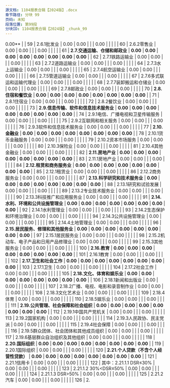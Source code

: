 ```yaml
---
源文档: 1104报表合辑【2024版】.docx
章节路径: 分块 99
页码: 未知
段落位置: 第99段
分块ID: 1104报表合辑【2024版】_chunk_99
---
```


0.00** |
| 59 | 2.6.1批发业 | 0.00 | 0.00 |  |  | 0.00 |  |  |  |
| 60 | 2.6.2零售业 | 0.00 | 0.00 |  |  | 0.00 |  |  |  |
| 61 | **2.7.交通运输、仓储和邮政业** | **0.00** | **0.00** | **0.00** | **0.00** | **0.00** | **0.00** | **0.00** | **0.00** |
| 62 | 2.7.1铁路运输业 | 0.00 | 0.00 |  |  | 0.00 |  |  |  |
| 63 | 2.7.2道路运输业 | 0.00 | 0.00 |  |  | 0.00 |  |  |  |
| 64 | 2.7.3水上运输业 | 0.00 | 0.00 |  |  | 0.00 |  |  |  |
| 65 | 2.7.4航空运输业 | 0.00 | 0.00 |  |  | 0.00 |  |  |  |
| 66 | 2.7.5管道运输业 | 0.00 | 0.00 |  |  | 0.00 |  |  |  |
| 67 | 2.7.6多式联运和运输代理业 | 0.00 | 0.00 |  |  | 0.00 |  |  |  |
| 68 | 2.7.7装卸搬运和仓储业 | 0.00 | 0.00 |  |  | 0.00 |  |  |  |
| 69 | 2.7.8邮政业 | 0.00 | 0.00 |  |  | 0.00 |  |  |  |
| 70 | **2.8.住宿和餐饮业** | **0.00** | **0.00** | **0.00** | **0.00** | **0.00** | **0.00** | **0.00** | **0.00** |
| 71 | 2.8.1住宿业 | 0.00 | 0.00 |  |  | 0.00 |  |  |  |
| 72 | 2.8.2餐饮业 | 0.00 | 0.00 |  |  | 0.00 |  |  |  |
| 73 | **2.9.信息传输、软件和信息技术服务业** | **0.00** | **0.00** | **0.00** | **0.00** | **0.00** | **0.00** | **0.00** | **0.00** |
| 74 | 2.9.1电信、广播电视和卫星传输服务 | 0.00 | 0.00 |  |  | 0.00 |  |  |  |
| 75 | 2.9.2互联网和相关服务 | 0.00 | 0.00 |  |  | 0.00 |  |  |  |
| 76 | 2.9.3软件和信息技术服务业 | 0.00 | 0.00 |  |  | 0.00 |  |  |  |
| 77 | **2.10.金融业** | **0.00** | **0.00** | **0.00** | **0.00** | **0.00** | **0.00** | **0.00** | **0.00** |
| 78 | 2.10.1货币金融服务 | 0.00 | 0.00 |  |  | 0.00 |  |  |  |
| 79 | 2.10.2资本市场服务 | 0.00 | 0.00 |  |  | 0.00 |  |  |  |
| 80 | 2.10.3保险业 | 0.00 | 0.00 |  |  | 0.00 |  |  |  |
| 81 | 2.10.4其他金融业 | 0.00 | 0.00 |  |  | 0.00 |  |  |  |
| 82 | **2.11.房地产业** | **0.00** | **0.00** | **0.00** | **0.00** | **0.00** | **0.00** | **0.00** | **0.00** |
| 83 | 2.11.1房地产业 | 0.00 | 0.00 |  |  | 0.00 |  |  |  |
| 84 | **2.12.租赁和商务服务业** | **0.00** | **0.00** | **0.00** | **0.00** | **0.00** | **0.00** | **0.00** | **0.00** |
| 85 | 2.12.1租赁业 | 0.00 | 0.00 |  |  | 0.00 |  |  |  |
| 86 | 2.12.2商务服务业 | 0.00 | 0.00 |  |  | 0.00 |  |  |  |
| 87 | **2.13.科学研究和技术服务业** | **0.00** | **0.00** | **0.00** | **0.00** | **0.00** | **0.00** | **0.00** | **0.00** |
| 88 | 2.13.1研究和试验发展 | 0.00 | 0.00 |  |  | 0.00 |  |  |  |
| 89 | 2.13.2专业技术服务业 | 0.00 | 0.00 |  |  | 0.00 |  |  |  |
| 90 | 2.13.3科技推广和应用服务业 | 0.00 | 0.00 |  |  | 0.00 |  |  |  |
| 91 | **2.14.水利、环境和公共设施管理业** | **0.00** | **0.00** | **0.00** | **0.00** | **0.00** | **0.00** | **0.00** | **0.00** |
| 92 | 2.14.1水利管理业 | 0.00 | 0.00 |  |  | 0.00 |  |  |  |
| 93 | 2.14.2生态保护和环境治理业 | 0.00 | 0.00 |  |  | 0.00 |  |  |  |
| 94 | 2.14.3公共设施管理业 | 0.00 | 0.00 |  |  | 0.00 |  |  |  |
| 95 | 2.14.4土地管理业 | 0.00 | 0.00 |  |  | 0.00 |  |  |  |
| 96 | **2.15.居民服务、修理和其他服务业** | **0.00** | **0.00** | **0.00** | **0.00** | **0.00** | **0.00** | **0.00** | **0.00** |
| 97 | 2.15.1居民服务业 | 0.00 | 0.00 |  |  | 0.00 |  |  |  |
| 98 | 2.15.2机动车、电子产品和日用产品修理业 | 0.00 | 0.00 |  |  | 0.00 |  |  |  |
| 99 | 2.15.3其他服务业 | 0.00 | 0.00 |  |  | 0.00 |  |  |  |
| 100 | **2.16.教育** | **0.00** | **0.00** | **0.00** | **0.00** | **0.00** | **0.00** | **0.00** | **0.00** |
| 101 | 2.16.1教育 | 0.00 | 0.00 |  |  | 0.00 |  |  |  |
| 102 | **2.17.卫生和社会工作** | **0.00** | **0.00** | **0.00** | **0.00** | **0.00** | **0.00** | **0.00** | **0.00** |
| 103 | 2.17.1卫生 | 0.00 | 0.00 |  |  | 0.00 |  |  |  |
| 104 | 2.17.2社会工作 | 0.00 | 0.00 |  |  | 0.00 |  |  |  |
| 105 | **2.18.文化、体育和娱乐业** | **0.00** | **0.00** | **0.00** | **0.00** | **0.00** | **0.00** | **0.00** | **0.00** |
| 106 | 2.18.1新闻和出版业 | 0.00 | 0.00 |  |  | 0.00 |  |  |  |
| 107 | 2.18.2广播、电视、电影和录音制作业 | 0.00 | 0.00 |  |  | 0.00 |  |  |  |
| 108 | 2.18.3文化艺术业 | 0.00 | 0.00 |  |  | 0.00 |  |  |  |
| 109 | 2.18.4体育 | 0.00 | 0.00 |  |  | 0.00 |  |  |  |
| 110 | 2.18.5娱乐业 | 0.00 | 0.00 |  |  | 0.00 |  |  |  |
| 111 | **2.19.公共管理、社会保障和社会组织** | **0.00** | **0.00** | **0.00** | **0.00** | **0.00** | **0.00** | **0.00** | **0.00** |
| 112 | 2.19.1中国共产党机关 | 0.00 | 0.00 |  |  | 0.00 |  |  |  |
| 113 | 2.19.2国家机构 | 0.00 | 0.00 |  |  | 0.00 |  |  |  |
| 114 | 2.19.3人民政协、民主党派 | 0.00 | 0.00 |  |  | 0.00 |  |  |  |
| 115 | 2.19.4社会保障 | 0.00 | 0.00 |  |  | 0.00 |  |  |  |
| 116 | 2.19.5群众团体、社会团体和其他成员组织 | 0.00 | 0.00 |  |  | 0.00 |  |  |  |
| 117 | 2.19.6基层群众自治组织及其他组织 | 0.00 | 0.00 |  |  | 0.00 |  |  |  |
| 118 | **2.20.国际组织** | **0.00** | **0.00** | **0.00** | **0.00** | **0.00** | **0.00** | **0.00** | **0.00** |
| 119 | 2.20.1国际组织 | 0.00 | 0.00 |  |  | 0.00 |  |  |  |
| 120 | **2.21.个人贷款（不含个人经营性贷款）** | **0.00** | **0.00** | **0.00** | **0.00** | **0.00** | **0.00** | **0.00** | **0.00** |
| 121 | 2.21.1信用卡 | 0.00 | 0.00 |  |  | 0.00 |  |  |  |
| 122 | 其中：2.21.1.1 DSR≤30% | 0.00 | 0.00 |  |  | 0.00 |  |  |  |
| 123 | 2.21.1.2 30%<DSR≤50% | 0.00 | 0.00 |  |  | 0.00 |  |  |  |
| 124 | 2.21.1.3 DSR>50% | 0.00 | 0.00 |  |  | 0.00 |  |  |  |
| 125 | 2.21.2汽车 | 0.00 | 0.00 |  |  | 0.00 |  |  |  |
| 126 | 2.